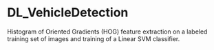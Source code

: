 # DL_VehicleDetection
Histogram of Oriented Gradients (HOG) feature extraction on a labeled training set of images and training of a Linear SVM classifier.
